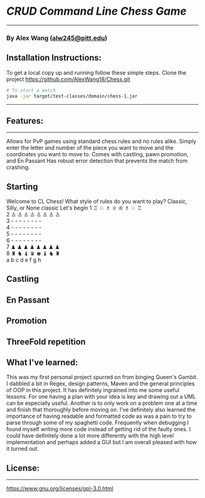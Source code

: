 # *CRUD Command Line Chess Game*
---
### By Alex Wang (alw245@pitt.edu)

## Installation Instructions:
To get a local copy up and running follow these simple steps.
Clone the project https://github.com/AlexWang18/Chess.git

```bash  
# To start a match  
java -jar target/test-classes/domain/chess-1.jar
```

---

## Features:
---
Allows for PvP games using standard chess rules and no rules alike. Simply enter the letter and number of the piece you want to move and the coordinates you want to move to. Comes with castling, pawn promotion, and En Passant
Has robust error detection that prevents the match from crashing.
## Starting
Welcome to CL Chess!
What style of rules do you want to play?
Classic, Silly, or None
classic
Let's begin
1 ♖ ♘ ♗ ♕ ♔ ♗ ♘ ♖  
2 ♙ ♙ ♙ ♙ ♙ ♙ ♙ ♙  
3  - -  -  -  -  - -  -  
4  - -  -  -  -  - -  -  
5  - -  -  -  -  - -  -  
6  - -  -  -  -  - -  -  
7 ♟︎ ♟︎ ♟︎ ♟︎ ♟︎ ♟︎ ♟︎ ♟︎  
8 ♜ ♞ ♝ ♛ ♚ ♝ ♞ ♜  
  a  b  c  d  e f  g  h  

## Castling

## En Passant

## Promotion

## ThreeFold repetition
## What I've learned:
This was my first personal project spurred on from binging Queen's Gambit. I dabbled a bit in Regex, design patterns, Maven and the general principles of OOP in this project. It has definitely ingrained into me some useful lessons. For one having a plan with your idea is key and drawing out a UML can be especially useful. Another is to only work on a problem one at a time and finish that thoroughly before moving on. I've definitely also learned the importance of having readable and formatted code as was a pain to try to parse through some of my spaghetti code. Frequently when debugging I found myself writing more code instead of getting rid of the faulty ones. I could have definitely done a lot more differently with the high level implementation and perhaps added a GUI but I am overall pleased with how it turned out. 

## License:
---
https://www.gnu.org/licenses/gpl-3.0.html
